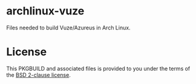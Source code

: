 archlinux-vuze
==============

Files needed to build Vuze/Azureus in Arch Linux.


License
=======

This PKGBUILD and associated files is provided to you under the terms
of the [BSD 2-clause license](http://opensource.org/licenses/BSD-2-Clause). 
